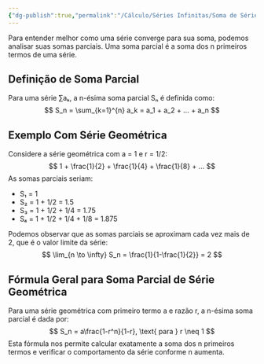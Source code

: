 ```yaml
---
{"dg-publish":true,"permalink":"/Cálculo/Séries Infinitas/Soma de Séries por Somas Parciais/","created":"2025-05-20T13:30:13.833-03:00"}
---
```



Para entender melhor como uma série converge para sua soma, podemos analisar suas somas parciais. Uma soma parcial é a soma dos n primeiros termos de uma série.

## Definição de Soma Parcial

Para uma série ∑aₖ, a n-ésima soma parcial Sₙ é definida como:
$$
 S_n = \sum_{k=1}^{n} a_k = a_1 + a_2 + … + a_n 
$$
## Exemplo Com Série Geométrica

Considere a série geométrica com a = 1 e r = 1/2:
$$
 1 + \frac{1}{2} + \frac{1}{4} + \frac{1}{8} + … 
$$
As somas parciais seriam:

- S₁ = 1
- S₂ = 1 + 1/2 = 1.5
- S₃ = 1 + 1/2 + 1/4 = 1.75
- S₄ = 1 + 1/2 + 1/4 + 1/8 = 1.875

Podemos observar que as somas parciais se aproximam cada vez mais de 2, que é o valor limite da série:
$$
 \lim_{n \to \infty} S_n = \frac{1}{1-\frac{1}{2}} = 2 
$$
## Fórmula Geral para Soma Parcial de Série Geométrica

Para uma série geométrica com primeiro termo a e razão r, a n-ésima soma parcial é dada por:
$$
 S_n = a\frac{1-r^n}{1-r}, \text{ para } r \neq 1 
$$
Esta fórmula nos permite calcular exatamente a soma dos n primeiros termos e verificar o comportamento da série conforme n aumenta.
